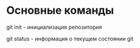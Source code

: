 # Основные команды

git init - инициализация репозитория

git status - информация о текущем состоянии git
